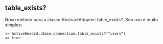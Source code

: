 ## table_exists?

Novo método para a classe AbstractAdapter: table\_exists?. Seu uso é muito simples:

	>> ActiveRecord::Base.connection.table_exists?(“users“)
	=> true
